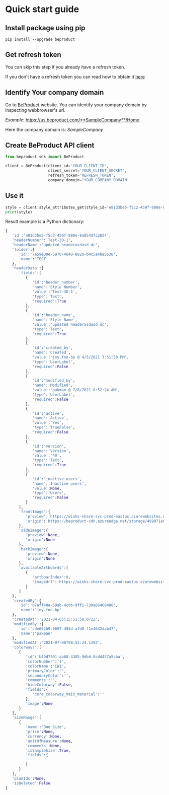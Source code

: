 # Quick start guide

## Install package using pip

`pip install --upgrade beproduct`

## Get refresh token
You can skip this step if you already have a refresh token.

If you don't have a refresh token you can read how to obtain it [here](./003-getting-refresh-token.md)

## Identify Your company domain

Go to [BeProduct](https://www.beproduct.com) website. You can identify your company domain by inspecting webbrowser's url.

*Example*:
https://us.beproduct.com/**SampleCompany**/Home

Here the company domain is: *SampleCompany*


## Create BeProduct API client
```python
from beproduct.sdk import BeProduct

client = BeProduct(client_id='YOUR_CLIENT_ID',
                   client_secret='YOUR_CLIENT_SECRET',
                   refresh_token='REFRESH_TOKEN',
                   company_domain="YOUR_COMPANY_DOMAIN'
```
## Use it

```python
style = client.style_attributes_get(style_id='e81d3be5-f5c2-450f-888e-8a854dfc2824')
print(style)
```
Result example is a Python dictionary:
```python
{
   'id':'e81d3be5-f5c2-450f-888e-8a854dfc2824',
   'headerNumber':'Test-3D-1',
   'headerName':'updated headerasdasd dc',
   'folder':{
      'id':'7a59e00e-5970-4640-8820-b4c5a4be5638',
      'name':'TEST'
   },
   'headerData':{
      'fields':[
         {
            'id':'header_number',
            'name':'Style Number',
            'value':'Test-3D-1',
            'type':'Text',
            'required':True
         },
         {
            'id':'header_name',
            'name':'Style Name',
            'value':'updated headerasdasd dc',
            'type':'Text',
            'required':True
         },
         {
            'id':'created_by',
            'name':'Created',
            'value':'joy.foo-bp @ 4/5/2021 3:51:58 PM',
            'type':'UserLabel',
            'required':False
         },
         {
            'id':'modified_by',
            'name':'Modified',
            'value':'pakman @ 7/8/2021 8:52:24 AM',
            'type':'UserLabel',
            'required':False
         },
         {
            'id':'active',
            'name':'Active',
            'value':'Yes',
            'type':'TrueFalse',
            'required':False
         },
         {
            'id':'version',
            'name':'Version',
            'value':'40',
            'type':'Text',
            'required':True
         },
         {
            'id':'inactive_users',
            'name':'Inactive users',
            'value':None,
            'type':'Users',
            'required':False
         }
      ],
      'frontImage':{
         'preview':'https://winks-share-svc-prod-eastus.azurewebsites.net/media/preview/469071e0-8e0f-47aa-b518-80ad83af9e5f/673e1744-d790-48e1-bf1a-cf143d86c318/1/0/673e1744-d790-48e1-bf1a-cf143d86c318.jpg?width=1000',
         'origin':'https://beproduct-cdn.azureedge.net/storage/469071e0-8e0f-47aa-b518-80ad83af9e5f/673e1744-d790-48e1-bf1a-cf143d86c318/1/test-3d-1-test-3d-1.bw'
      },
      'sideImage':{
         'preview':None,
         'origin':None
      },
      'backImage':{
         'preview':None,
         'origin':None
      },
      'availableArtboards':[
         {
            'artboarIndex':0,
            'imageUrl':'https://winks-share-svc-prod-eastus.azurewebsites.net/media/preview/469071e0-8e0f-47aa-b518-80ad83af9e5f/673e1744-d790-48e1-bf1a-cf143d86c318/1/0/673e1744-d790-48e1-bf1a-cf143d86c318.jpg?width=1000'
         }
      ]
   },
   'createdBy':{
      'id':'b7aff40a-59ab-4c0b-9ff1-730a86468480',
      'name':'joy.foo-bp'
   },
   'createdAt':'2021-04-05T15:51:58.072Z',
   'modifiedBy':{
      'id':'cde652b9-0697-493d-a7d8-f1e4642dab47',
      'name':'pakman'
   },
   'modifiedAt':'2021-07-08T08:52:24.139Z',
   'colorways':[
      {
         'id':'b49d7301-aa68-4385-9dbd-8cdd457a5cba',
         'colorNumber':'1',
         'colorName':'CW1',
         'primaryColor':'',
         'secondaryColor':'',
         'comments':'',
         'hideColorway':False,
         'fields':{
            'core_colorway_main_material':''
         },
         'image':None
      }
   ],
   'sizeRange':[
      {
         'name':'One Size',
         'price':None,
         'currency':None,
         'unitOfMeasure':None,
         'comments':None,
         'isSampleSize':True,
         'fields':{
            
         }
      }
   ],
   'planIds':None,
   'isDeleted':False
}
```

